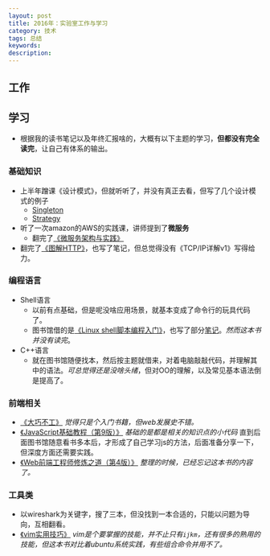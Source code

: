 ```yaml
---
layout: post  
title: 2016年：实验室工作与学习  
category: 技术  
tags: 总结     
keywords:      
description:     
---  
```


##  工作

##  学习
+ 根据我的读书笔记以及年终汇报啥的，大概有以下主题的学习，**但都没有完全读完**，让自己有体系的输出。

###  基础知识
+ 上半年蹭课《设计模式》，但就听听了，并没有真正去看，但写了几个设计模式的例子
	+ [Singleton](https://github.com/wolflion/GitHubCode/blob/master/DesignPattern/Singleton/Singleton.cpp)
	+ [Strategy](https://github.com/wolflion/GitHubCode/tree/master/DesignPattern/Strategy)
+ 听了一次amazon的AWS的实践课，讲师提到了**微服务**
	+ 翻完了[《微服务架构与实践》](https://book.douban.com/subject/26693152/)
+ 翻完了[《图解HTTP》](https://book.douban.com/subject/25863515/)，也写了笔记，但总觉得没有《TCP/IP详解v1》写得给力。

###  编程语言 
+ Shell语言
	+ 以前有点基础，但是呢没啥应用场景，就基本变成了命令行的玩具代码了。
	+ 图书馆借的是[《Linux shell脚本编程入门》](https://book.douban.com/subject/25980976/)，也写了部分[笔记](https://github.com/wolflion/GitHubCode/tree/master/OtherLanguage/Shell/Book/Linux%20shell%E8%84%9A%E6%9C%AC%E7%BC%96%E7%A8%8B%E5%85%A5%E9%97%A8)。*然而这本书并没有读完*。
+ C++语言
	+ 就在图书馆随便找本，然后按主题就借来，对着电脑敲敲代码，并理解其中的语法。*可总觉得还是没啥头绪*，但对OO的理解，以及常见基本语法倒是提高了。

###  前端相关
+ [《大巧不工》](https://book.douban.com/subject/4914146/) *觉得只是个入门书籍，但web发展史不错。*
+ [《JavaScript基础教程（第9版）》](https://book.douban.com/subject/26337197/) *基础的是都是相关的知识点的小代码* 直到后面图书馆随意看书多本后，才形成了自己学习js的方法，后面准备分享一下，但深度方面还需要实践。
+ [《Web前端工程师修炼之道（第4版）》](https://book.douban.com/subject/26258171/) *整理的时候，已经忘记这本书的内容了。*

###  工具类
+ 以wireshark为关键字，搜了三本，但没找到一本合适的，只能以问题为导向，互相翻看。
+ [《vim实用技巧》](https://book.douban.com/subject/25869486/) *vim是个要掌握的技能，并不止只有`ijkm`，还有很多的熟用的技能，但这本书对比着ubuntu系统实践，有些组合命令并用不了。*